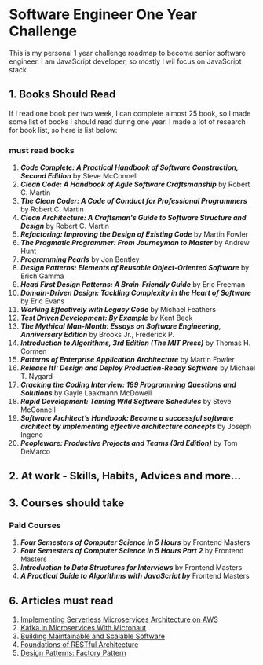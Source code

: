 # Software Engineer One Year Challenge
This is my personal 1 year challenge roadmap to become senior software engineer. I am JavaScript developer, so mostly I wil focus on JavaScript stack

## 1. Books Should Read
If I read one book per two week, I can complete almost 25 book, so I made some list of books I should read during one year. I made a lot of research for book list, so here is list below:
### must read books
1. ***Code Complete: A Practical Handbook of Software Construction, Second Edition***  by Steve McConnell
2. ***Clean Code: A Handbook of Agile Software Craftsmanship*** by Robert C. Martin
3. ***The Clean Coder: A Code of Conduct for Professional Programmers*** by Robert C. Martin
4. ***Clean Architecture: A Craftsman's Guide to Software Structure and Design*** by Robert C. Martin
5. ***Refactoring: Improving the Design of Existing Code*** by Martin Fowler
6. ***The Pragmatic Programmer: From Journeyman to Master*** by Andrew Hunt
7. ***Programming Pearls*** by Jon Bentley
8. ***Design Patterns: Elements of Reusable Object-Oriented Software*** by Erich Gamma
9. ***Head First Design Patterns: A Brain-Friendly Guide*** by Eric Freeman
10. ***Domain-Driven Design: Tackling Complexity in the Heart of Software*** by Eric Evans 
11. ***Working Effectively with Legacy Code*** by Michael Feathers 
12. ***Test Driven Development: By Example*** by Kent Beck
13. ***The Mythical Man-Month: Essays on Software Engineering, Anniversary Edition*** by Brooks Jr., Frederick P.
14. ***Introduction to Algorithms, 3rd Edition (The MIT Press)*** by Thomas H. Cormen
15. ***Patterns of Enterprise Application Architecture*** by Martin Fowler
16. ***Release It!: Design and Deploy Production-Ready Software*** by Michael T. Nygard
17. ***Cracking the Coding Interview: 189 Programming Questions and Solutions*** by Gayle Laakmann McDowell
18. ***Rapid Development: Taming Wild Software Schedules*** by Steve McConnell
19. ***Software Architect’s Handbook: Become a successful software architect by implementing effective architecture concepts*** by Joseph Ingeno
20. ***Peopleware: Productive Projects and Teams (3rd Edition)*** by Tom DeMarco


## 2. At work - Skills, Habits, Advices and more...


## 3. Courses should take

### Paid Courses
1. ***Four Semesters of Computer Science in 5 Hours*** by Frontend Masters
2. ***Four Semesters of Computer Science in 5 Hours Part 2*** by Frontend Masters
3. ***Introduction to Data Structures for Interviews*** by Frontend Masters
4. ***A Practical Guide to Algorithms with JavaScript by*** Frontend Masters


## 6. Articles must read
1. [Implementing Serverless Microservices Architecture on AWS](https://dzone.com/articles/implementing-serverless-microservices-architecture)
2. [Kafka In Microservices With Micronaut](https://dzone.com/articles/kafka-in-microservices-with-micronaut)
3. [Building Maintainable and Scalable Software](https://dzone.com/refcardz/design-patterns)
4. [Foundations of RESTful Architecture](https://dzone.com/refcardz/rest-foundations-restful?chapter=1)
5. [Design Patterns: Factory Pattern](https://dzone.com/articles/factory-pattern-2)
